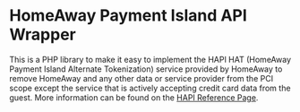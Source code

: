 # HomeAway Payment Island API Wrapper #

This is a PHP library to make it easy to implement the HAPI HAT (HomeAway Payment Island Alternate Tokenization) service
provided by HomeAway to remove HomeAway and any other data or service provider from the PCI scope except the service
that is actively accepting credit card data from the guest.  More information can be found on the 
[HAPI Reference Page](https://beta.escapia.com/HAPI_Reference/index.html).